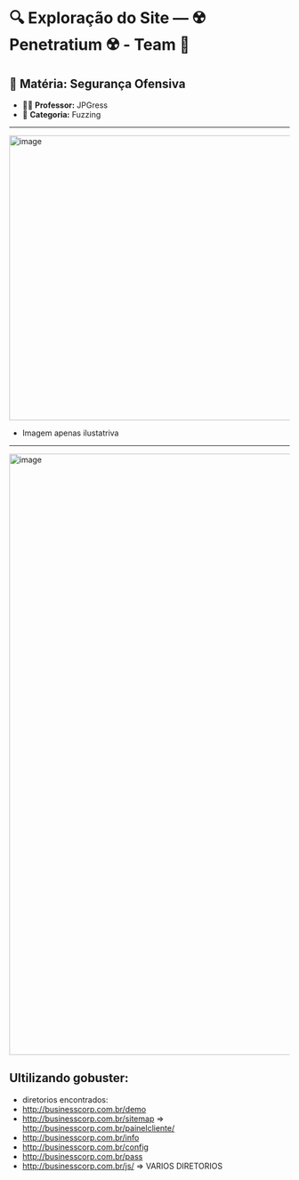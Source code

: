 # 🔍 Exploração do Site — ☢️ Penetratium ☢️ - Team 📡

## 📘 Matéria: Segurança Ofensiva

- 👨‍🏫 **Professor:** JPGress  
- 🧭 **Categoria:** Fuzzing

---

<img width="984" height="512" alt="image" src="https://github.com/user-attachments/assets/04c4300e-bbf8-4408-b0ff-3835dd3b282f" />

- Imagem apenas ilustatriva

---

<img width="1920" height="1080" alt="image" src="https://github.com/user-attachments/assets/54f026bc-4c9c-484f-a325-af9bf8a16bd5" />

## Ultilizando gobuster:

- diretorios encontrados:
- http://businesscorp.com.br/demo
- http://businesscorp.com.br/sitemap => http://businesscorp.com.br/painelcliente/ 
- http://businesscorp.com.br/info
- http://businesscorp.com.br/config
- http://businesscorp.com.br/pass
- http://businesscorp.com.br/js/ => VARIOS DIRETORIOS
